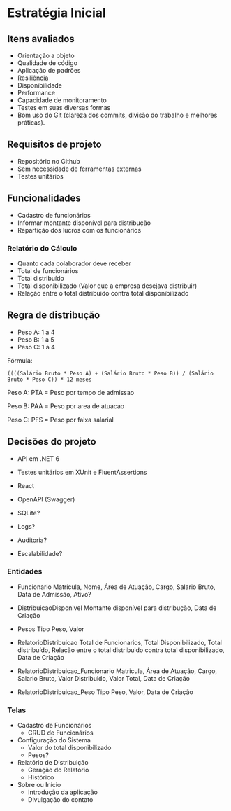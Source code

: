 # Estratégia Inicial

## Itens avaliados
- Orientação a objeto
- Qualidade de código
- Aplicação de padrões
- Resiliência
- Disponibilidade
- Performance
- Capacidade de monitoramento
- Testes em suas diversas formas
- Bom uso do Git (clareza dos commits, divisão do trabalho e melhores práticas). 

## Requisitos de projeto
- Repositório no Github
- Sem necessidade de ferramentas externas
- Testes unitários

## Funcionalidades
- Cadastro de funcionários
- Informar montante disponível para distribução
- Repartição dos lucros com os funcionários

### Relatório do Cálculo
- Quanto cada colaborador deve receber
- Total de funcionários
- Total distribuído
- Total disponibilizado (Valor que a empresa desejava distribuir)
- Relação entre o total distribuido contra total disponibilizado

## Regra de distribução

- Peso A: 1 a 4
- Peso B: 1 a 5
- Peso C: 1 a 4

Fórmula:
```
((((Salário Bruto * Peso A) + (Salário Bruto * Peso B)) / (Salário Bruto * Peso C)) * 12 meses
```
Peso A: PTA = Peso por tempo de admissao

Peso B: PAA = Peso por area de atuacao

Peso C: PFS = Peso por faixa salarial


## Decisões do projeto
- API em .NET 6
- Testes unitários em XUnit e FluentAssertions
- React
- OpenAPI (Swagger)
- SQLite?

- Logs?
- Auditoria?
- Escalabilidade?

### Entidades
- Funcionario
    Matrícula, Nome, Área de Atuação, Cargo, Salario Bruto, Data de Admissão, Ativo?
- DistribuicaoDisponivel
    Montante disponível para distribução, Data de Criação    
- Pesos
    Tipo Peso, Valor

- RelatorioDistribuicao
    Total de Funcionarios, Total Disponibilizado, Total distribuído, Relação entre o total distribuido contra total disponibilizado, Data de Criação
- RelatorioDistribuicao_Funcionario
    Matricula, Área de Atuação, Cargo, Salario Bruto, Valor Distribuido, Valor Total, Data de Criação
- RelatorioDistribuicao_Peso
    Tipo Peso, Valor, Data de Criação

### Telas
- Cadastro de Funcionários
    + CRUD de Funcionários
- Configuração do Sistema
    + Valor do total disponibilizado
    + Pesos?
- Relatório de Distribuição
    + Geração do Relatório
    + Histórico
- Sobre ou Início
    + Introdução da aplicação
    + Divulgação do contato
